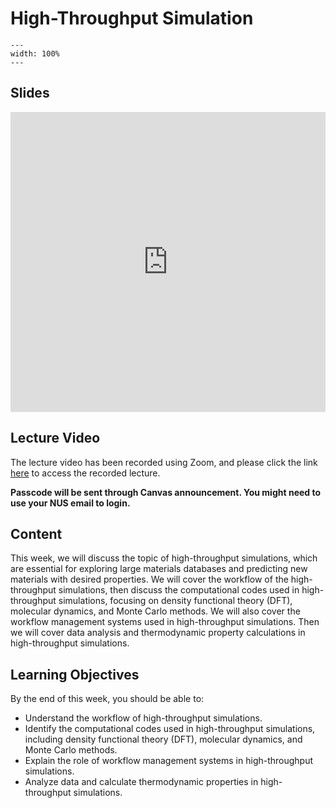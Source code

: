 # High-Throughput Simulation
```{image} ../figures/high_throughput_title.jpeg
---
width: 100%
---
```

## Slides
<iframe src="https://docs.google.com/presentation/d/e/2PACX-1vTkfh3A_9BP9NEkZzWu9SIB_z8jBCsWKaJpxuX-GtwOU23jn636KazPDUHtH3sN2ayskbnpzcNRbQTL/embed?start=false&loop=false&delayms=3000" frameborder="0" width="100%" height="480" allowfullscreen="true" mozallowfullscreen="true" webkitallowfullscreen="true"></iframe>

## Lecture Video
The lecture video has been recorded using Zoom, and please click the link [here](https://nus-sg.zoom.us/rec/share/MwG3_UUlA4RXg5TsjD7i0TjHC2WoexiQCxglcb4oqlHpJEaFdAthg69k4fTYKjWP.c5IGuIcfOHGVgVPtLinks) to access the recorded lecture.

**Passcode will be sent through Canvas announcement. You might need to use your NUS email to login.**

## Content
This week, we will discuss the topic of high-throughput simulations, which are essential for exploring large materials databases and predicting new materials with desired properties. We will cover the workflow of the high-throughput simulations, then discuss the computational codes used in high-throughput simulations, focusing on density functional theory (DFT), molecular dynamics, and Monte Carlo methods. We will also cover the workflow management systems used in high-throughput simulations. Then we will cover data analysis and thermodynamic property calculations in high-throughput simulations.

## Learning Objectives
By the end of this week, you should be able to:
- Understand the workflow of high-throughput simulations.
- Identify the computational codes used in high-throughput simulations, including density functional theory (DFT), molecular dynamics, and Monte Carlo methods.
- Explain the role of workflow management systems in high-throughput simulations.
- Analyze data and calculate thermodynamic properties in high-throughput simulations.